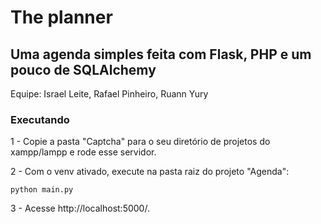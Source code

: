 # The planner
## Uma agenda simples feita com Flask, PHP e um pouco de SQLAlchemy


Equipe: Israel Leite, Rafael Pinheiro, Ruann Yury


### Executando


1 - Copie a pasta "Captcha" para o seu diretório de projetos do xampp/lampp e rode esse servidor.

2 - Com o venv ativado, execute na pasta raiz do projeto "Agenda":
```
python main.py
```

3 - Acesse http://localhost:5000/.
